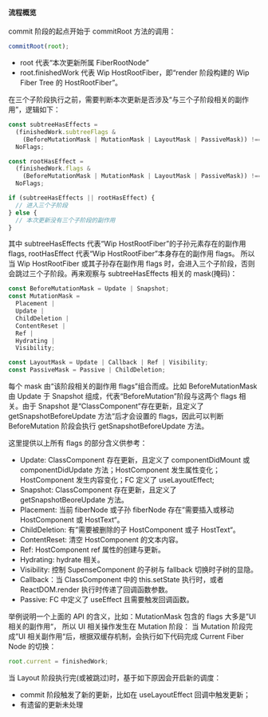 #### 流程概览

commit 阶段的起点开始于 commitRoot 方法的调用：

```js
commitRoot(root);
```

- root 代表“本次更新所属 FiberRootNode”
- root.finishedWork 代表 Wip HostRootFiber，即“render 阶段构建的 Wip Fiber Tree 的 HostRootFiber”。

在三个子阶段执行之前，需要判断本次更新是否涉及“与三个子阶段相关的副作用”，逻辑如下：

```js
const subtreeHasEffects =
  (finishedWork.subtreeFlags &
    (BeforeMutationMask | MutationMask | LayoutMask | PassiveMask)) !==
  NoFlags;

const rootHasEffect =
  (finishedWork.flags &
    (BeforeMutationMask | MutationMask | LayoutMask | PassiveMask)) !==
  NoFlags;

if (subtreeHasEffects || rootHasEffect) {
  // 进入三个子阶段
} else {
  // 本次更新没有三个子阶段的副作用
}
```

其中 subtreeHasEffects 代表“Wip HostRootFiber”的子孙元素存在的副作用 flags, rootHasEffect 代表“Wip HostRootFiber”本身存在的副作用 flags。 所以当 Wip HostRootFiber 或其子孙存在副作用 flags 时，会进入三个子阶段，否则会跳过三个子阶段。再来观察与 subtreeHasEffects 相关的 mask(掩码)：

```js
const BeforeMutationMask = Update | Snapshot;
const MutationMask =
  Placement |
  Update |
  ChildDeletion |
  ContentReset |
  Ref |
  Hydrating |
  Visibility;

const LayoutMask = Update | Callback | Ref | Visibility;
const PassiveMask = Passive | ChildDeletion;
```

每个 mask 由“该阶段相关的副作用 flags”组合而成。比如 BeforeMutationMask 由 Update 于 Snapshot 组成，代表“BeforeMutation”阶段与这两个 flags 相关。由于 Snapshot 是“ClassComponent”存在更新，且定义了 getSnapshotBeforeUpdate 方法“后才会设置的 flags，因此可以判断 BeforeMutation 阶段会执行 getSnapshotBeforeUpdate 方法。

这里提供以上所有 flags 的部分含义供参考：

- Update: ClassComponent 存在更新，且定义了 componentDidMount 或 componentDidUpdate 方法；HostComponent 发生属性变化；HostComponent 发生内容变化；FC 定义了 useLayoutEffect;
- Snapshot: ClassComponent 存在更新，且定义了 getSnapshotBeoreUpdate 方法。
- Placement: 当前 fiberNode 或子孙 fiberNode 存在”需要插入或移动 HostComponent 或 HostText“。
- ChildDeletion: 有”需要被删除的子 HostComponent 或子 HostText“。
- ContentReset: 清空 HostComponent 的文本内容。
- Ref: HostComponent ref 属性的创建与更新。
- Hydrating: hydrate 相关。
- Visibility: 控制 SupenseComponent 的子树与 fallback 切换时子树的显隐。
- Callback：当 ClassComponent 中的 this.setState 执行时，或者 ReactDOM.render 执行时传递了回调函数参数。
- Passive: FC 中定义了 useEffect 且需要触发回调函数。

举例说明一个上面的 API 的含义，比如：MutationMask 包含的 flags 大多是”UI 相关的副作用“， 所以 UI 相关操作发生在 Mutation 阶段：
当 Mutation 阶段完成”UI 相关副作用“后，根据双缓存机制，会执行如下代码完成 Current Fiber Node 的切换：

```js
root.current = finishedWork;
```

当 Layout 阶段执行完(或被跳过)时，基于如下原因会开启新的调度：

- commit 阶段触发了新的更新，比如在 useLayoutEffect 回调中触发更新；
- 有遗留的更新未处理
